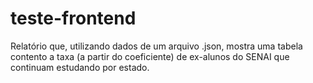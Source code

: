 # teste-frontend

Relatório que, utilizando dados de um arquivo .json, mostra uma tabela contento a taxa (a partir do coeficiente) de ex-alunos do SENAI que continuam estudando por estado.



